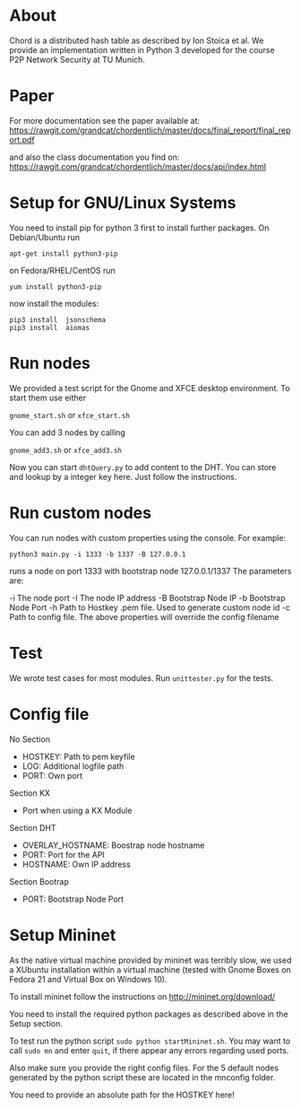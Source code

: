 About
======================
Chord is a distributed hash table as described by Ion Stoica et al. We provide an implementation written in Python 3 developed for the course P2P Network Security at TU Munich.

Paper
======================
For more documentation see the paper available at:
https://rawgit.com/grandcat/chordentlich/master/docs/final_report/final_report.pdf

and also the class documentation you find on:
https://rawgit.com/grandcat/chordentlich/master/docs/api/index.html



Setup for GNU/Linux Systems
======================
You need to install  pip for python 3 first to install further packages.
On Debian/Ubuntu run

`apt-get install python3-pip`

on Fedora/RHEL/CentOS run

`yum install python3-pip`

now install the modules:
```
pip3 install  jsonschema
pip3 install  aiomas
```

Run nodes
======================
We provided a test script for the Gnome and XFCE desktop environment.
To start them use either

`gnome_start.sh` or
`xfce_start.sh`

You can add 3 nodes by calling

`gnome_add3.sh` or
`xfce_add3.sh`

Now you can start `dhtQuery.py` to add content to the DHT. You can store and
lookup by a integer key here. Just follow the instructions.

Run custom nodes
======================
You can run nodes with custom properties using the console. For example:

`python3 main.py -i 1333 -b 1337 -B 127.0.0.1`

runs a node on port 1333 with bootstrap node 127.0.0.1/1337
The parameters are:

-i The node port
-I The node IP address
-B Bootstrap Node IP
-b Bootstrap Node Port
-h Path to Hostkey .pem file. Used to generate custom node id
-c Path to config file. The above properties will override the config filename

Test
======================
We wrote test cases for most modules.
Run `unittester.py` for the tests.

Config file
======================

No Section
- HOSTKEY: Path to pem keyfile
- LOG: Additional logfile path
- PORT: Own port

Section KX
- Port when using a KX Module

Section DHT
- OVERLAY_HOSTNAME: Boostrap node hostname
- PORT: Port for the API
- HOSTNAME: Own IP address

Section Bootrap
- PORT: Bootstrap Node Port

Setup Mininet
======================

As the native virtual machine provided by mininet was terribly slow, we used
a XUbuntu installation within a virtual machine
(tested with Gnome Boxes on Fedora 21 and Virtual Box on Windows 10).

To install mininet follow the instructions on
http://mininet.org/download/

You need to install the required python packages as described
above in the Setup section.

To test run the python script `sudo python startMininet.sh`. You may want to call
`sudo mn` and enter `quit`, if there appear any errors regarding used ports.

Also make sure you provide the right config files. For the 5 default nodes generated
by the python script these are located in the mnconfig folder.

You need to provide an absolute path for the HOSTKEY here!
